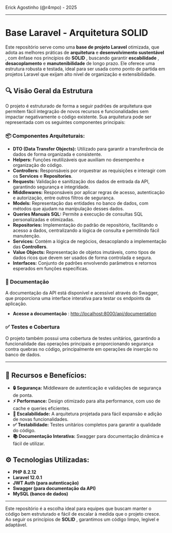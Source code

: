 Erick Agostinho (@r4mpo) - 2025

---

# **Base Laravel - Arquitetura SOLID**

Este repositório serve como uma **base de projeto Laravel** otimizada, que adota as melhores práticas de **arquitetura** e  **desenvolvimento sustentável** , com ênfase nos princípios do  **SOLID** , buscando garantir  **escabilidade** , **desacoplamento** e **manutenibilidade** de longo prazo. Ele oferece uma estrutura robusta e testada, ideal para ser usada como ponto de partida em projetos Laravel que exijam alto nível de organização e extensibilidade.

## **🔍 Visão Geral da Estrutura**

O projeto é estruturado de forma a seguir padrões de arquitetura que permitem fácil integração de novos recursos e funcionalidades sem impactar negativamente o código existente. Sua arquitetura pode ser representada com os seguintes componentes principais:

### **📦 Componentes Arquiteturais:**

* **DTO (Data Transfer Objects):** Utilizado para garantir a transferência de dados de forma organizada e consistente.
* **Helpers:** Funções reutilizáveis que auxiliam no desempenho e organização do código.
* **Controllers:** Responsáveis por orquestrar as requisições e interagir com os **Services** e  **Repositories**.
* **Requests:** Validação e sanitização dos dados de entrada da API, garantindo segurança e integridade.
* **Middlewares:** Responsáveis por aplicar regras de acesso, autenticação e autorização, entre outros filtros de segurança.
* **Models:** Representação das entidades no banco de dados, com métodos que ajudam na manipulação desses dados.
* **Queries Manuais SQL:** Permite a execução de consultas SQL personalizadas e otimizadas.
* **Repositories:** Implementação do padrão de repositório, facilitando o acesso a dados, centralizando a lógica de consulta e permitindo fácil manutenção.
* **Services:** Contém a lógica de negócios, desacoplando a implementação das  **Controllers**.
* **Value Objects:** Representação de objetos imutáveis, como tipos de dados ricos que devem ser usados de forma controlada e segura.
* **Interfaces:** Conjunto de padrões envolvendo parâmetros e retornos esperados em funções específicas.

### **📖 Documentação**

A documentação da API está disponível e acessível através do Swagger, que proporciona uma interface interativa para testar os endpoints da aplicação.

* **Acesse a documentação** : [http://localhost:8000/api/documentation](http://localhost:8000/api/documentation)

### **✅ Testes e Cobertura**

O projeto também possui uma cobertura de testes unitários, garantindo a funcionalidade das operações principais e proporcionando segurança contra quebras no código, principalmente em operações de inserção no banco de dados.

---

## **🚀 Recursos e Benefícios:**

* **🔒 Segurança:** Middleware de autenticação e validações de segurança de ponta.
* **⚡ Performance:** Design otimizado para alta performance, com uso de cache e queries eficientes.
* **🔄 Escalabilidade:** A arquitetura projetada para fácil expansão e adição de novas funcionalidades.
* **✅ Testabilidade:** Testes unitários completos para garantir a qualidade do código.
* **📚 Documentação Interativa:** Swagger para documentação dinâmica e fácil de utilizar.

## **⚙️ Tecnologias Utilizadas:**

* **PHP 8.2.12**
* **Laravel 12.0.1**
* **JWT Auth (para autenticação)**
* **Swagger (para documentação da API)**
* **MySQL (banco de dados)**

---

Este repositório é a escolha ideal para equipes que buscam manter o código bem estruturado e fácil de escalar à medida que o projeto cresce. Ao seguir os princípios de  **SOLID** , garantimos um código limpo, legível e adaptável.

